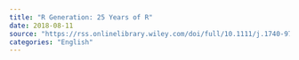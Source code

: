 ```yaml
---
title: "R Generation: 25 Years of R"
date: 2018-08-11
source: "https://rss.onlinelibrary.wiley.com/doi/full/10.1111/j.1740-9713.2018.01169.x"
categories: "English"
---
```

